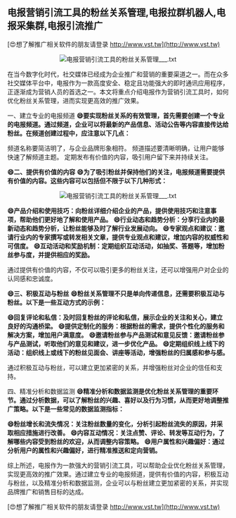 ## **电报营销引流工具的粉丝关系管理,电报拉群机器人,电报采集群,电报引流推广**

[😍想了解推广相关软件的朋友请登录 http://www.vst.tw](http://www.vst.tw)

 <center><img src="https://vst.tw/MP4/tuiguang/png/8.png" alt="电报营销引流工具的粉丝关系管理___.txt"></center>

在当今数字化时代，社交媒体已经成为企业推广和营销的重要渠道之一。而在众多社交媒体平台中，电报作为一款高度安全、稳定且功能强大的即时通讯应用程序，正逐渐成为营销人员的首选之一。本文将重点介绍电报作为营销引流工具时，如何优化粉丝关系管理，进而实现更高效的推广效果。

一、建立专业的电报频道
**😄要实现粉丝关系的有效管理，首先需要创建一个专业的电报频道。通过频道，企业可以将最新的产品信息、活动公告等内容直接传达给粉丝。在频道创建过程中，应注意以下几点：**

频道名称要简洁明了，与企业品牌形象相符。
频道描述要清晰明确，让用户能够快速了解频道主题。
定期发布有价值的内容，吸引用户留下来并持续关注。

**😄二、提供有价值的内容**
**😄为了吸引粉丝并保持他们的关注，电报频道需要提供有价值的内容。这些内容可以包括但不限于以下几种形式：**

 <center><img src="https://vst.tw/MP4/tuiguang/png/1.png" alt="电报营销引流工具的粉丝关系管理___.txt"></center>

**😄产品介绍和使用技巧：向粉丝详细介绍企业的产品，提供使用技巧和注意事项，帮助他们更好地了解和使用产品。**
**😄行业动态和趋势分析：分享行业内的最新动态和趋势分析，让粉丝能够及时了解行业发展动向。**
**😄专家观点和建议：邀请行业内的专家撰写或转发相关文章，提供专业观点和建议，增加内容的权威性和可信度。**
**😄互动活动和奖励机制：定期组织互动活动，如抽奖、答题等，增加粉丝参与度，并提供相应的奖励。**

通过提供有价值的内容，不仅可以吸引更多的粉丝关注，还可以增强用户对企业的认同感和忠诚度。

**😄三、积极互动与粉丝**
**😄粉丝关系管理不只是单向传递信息，还需要积极互动与粉丝。以下是一些互动方式的示例：**

**😄回复评论和私信：及时回复粉丝的评论和私信，展示企业的关注和关心，建立良好的沟通桥梁。**
**😄提供定制化的服务：根据粉丝的需求，提供个性化的服务和解决方案，增加用户满意度。**
**😄邀请粉丝参与产品测试和意见反馈：邀请粉丝参与产品测试，听取他们的意见和建议，进一步优化产品。**
**😄定期组织线上线下的活动：组织线上或线下的粉丝见面会、讲座等活动，增强粉丝的归属感和参与感。**

通过积极互动与粉丝，可以建立更加紧密的关系，并增强粉丝对企业的信任和支持。

四、精准分析和数据监测
**😄精准分析和数据监测是优化粉丝关系管理的重要环节。通过分析数据，可以了解粉丝的兴趣、喜好以及行为习惯，从而更好地调整推广策略。以下是一些常见的数据监测指标：**

**😄粉丝增长和流失情况：关注粉丝数量的变化，分析引起粉丝流失的原因，并采取相应措施进行改善。**
**😄内容互动情况：关注点赞、评论、转发等互动行为，了解哪些内容受到粉丝的欢迎，从而调整内容策略。**
**😄用户属性和兴趣偏好：通过分析用户的属性和兴趣偏好，进行精准推送和定向营销。**

综上所述，电报作为一款强大的营销引流工具，可以帮助企业优化粉丝关系管理，实现更高效的推广效果。通过建立专业的电报频道，提供有价值的内容，积极互动与粉丝，以及精准分析和数据监测，企业可以与粉丝建立更加紧密的关系，并实现品牌推广和销售目标的达成。

[😍想了解推广相关软件的朋友请登录 http://www.vst.tw](http://www.vst.tw)



